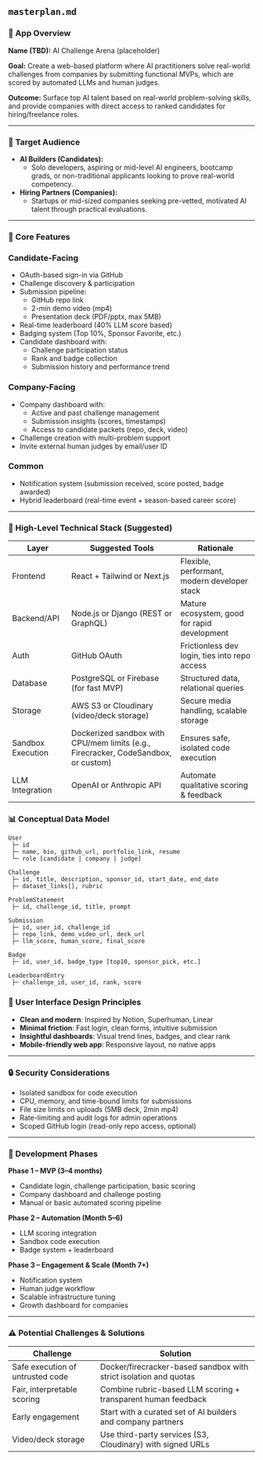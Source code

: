 ## `masterplan.md`

### 📌 App Overview

**Name (TBD):** AI Challenge Arena (placeholder)

**Goal:** Create a web-based platform where AI practitioners solve real-world challenges from companies by submitting functional MVPs, which are scored by automated LLMs and human judges.

**Outcome:** Surface top AI talent based on real-world problem-solving skills, and provide companies with direct access to ranked candidates for hiring/freelance roles.

---

### 🎯 Target Audience

- **AI Builders (Candidates):**
    - Solo developers, aspiring or mid-level AI engineers, bootcamp grads, or non-traditional applicants looking to prove real-world competency.
- **Hiring Partners (Companies):**
    - Startups or mid-sized companies seeking pre-vetted, motivated AI talent through practical evaluations.

---

### 🧩 Core Features

### Candidate-Facing

- OAuth-based sign-in via GitHub
- Challenge discovery & participation
- Submission pipeline:
    - GitHub repo link
    - 2-min demo video (mp4)
    - Presentation deck (PDF/pptx, max 5MB)
- Real-time leaderboard (40% LLM score based)
- Badging system (Top 10%, Sponsor Favorite, etc.)
- Candidate dashboard with:
    - Challenge participation status
    - Rank and badge collection
    - Submission history and performance trend

### Company-Facing

- Company dashboard with:
    - Active and past challenge management
    - Submission insights (scores, timestamps)
    - Access to candidate packets (repo, deck, video)
- Challenge creation with multi-problem support
- Invite external human judges by email/user ID

### Common

- Notification system (submission received, score posted, badge awarded)
- Hybrid leaderboard (real-time event + season-based career score)

---

### 🧱 High-Level Technical Stack (Suggested)

| Layer | Suggested Tools | Rationale |
| --- | --- | --- |
| Frontend | React + Tailwind or Next.js | Flexible, performant, modern developer stack |
| Backend/API | Node.js or Django (REST or GraphQL) | Mature ecosystem, good for rapid development |
| Auth | GitHub OAuth | Frictionless dev login, ties into repo access |
| Database | PostgreSQL or Firebase (for fast MVP) | Structured data, relational queries |
| Storage | AWS S3 or Cloudinary (video/deck storage) | Secure media handling, scalable storage |
| Sandbox Execution | Dockerized sandbox with CPU/mem limits (e.g., Firecracker, CodeSandbox, or custom) | Ensures safe, isolated code execution |
| LLM Integration | OpenAI or Anthropic API | Automate qualitative scoring & feedback |

### 📊 Conceptual Data Model

```
User
 ├─ id
 ├─ name, bio, github_url, portfolio_link, resume
 └─ role [candidate | company | judge]

Challenge
 ├─ id, title, description, sponsor_id, start_date, end_date
 ├─ dataset_links[], rubric

ProblemStatement
 ├─ id, challenge_id, title, prompt

Submission
 ├─ id, user_id, challenge_id
 ├─ repo_link, demo_video_url, deck_url
 ├─ llm_score, human_score, final_score

Badge
 ├─ id, user_id, badge_type [top10, sponsor_pick, etc.]

LeaderboardEntry
 ├─ challenge_id, user_id, rank, score

```

### 🎨 User Interface Design Principles

- **Clean and modern**: Inspired by Notion, Superhuman, Linear
- **Minimal friction**: Fast login, clean forms, intuitive submission
- **Insightful dashboards**: Visual trend lines, badges, and clear rank
- **Mobile-friendly web app**: Responsive layout, no native apps

---

### 🔒 Security Considerations

- Isolated sandbox for code execution
- CPU, memory, and time-bound limits for submissions
- File size limits on uploads (5MB deck, 2min mp4)
- Rate-limiting and audit logs for admin operations
- Scoped GitHub login (read-only repo access, optional)

---

### 🚀 Development Phases

**Phase 1 – MVP (3–4 months)**

- Candidate login, challenge participation, basic scoring
- Company dashboard and challenge posting
- Manual or basic automated scoring pipeline

**Phase 2 – Automation (Month 5–6)**

- LLM scoring integration
- Sandbox code execution
- Badge system + leaderboard

**Phase 3 – Engagement & Scale (Month 7+)**

- Notification system
- Human judge workflow
- Scalable infrastructure tuning
- Growth dashboard for companies

---

### ⚠️ Potential Challenges & Solutions

| Challenge | Solution |
| --- | --- |
| Safe execution of untrusted code | Docker/firecracker-based sandbox with strict isolation and quotas |
| Fair, interpretable scoring | Combine rubric-based LLM scoring + transparent human feedback |
| Early engagement | Start with a curated set of AI builders and company partners |
| Video/deck storage | Use third-party services (S3, Cloudinary) with signed URLs |